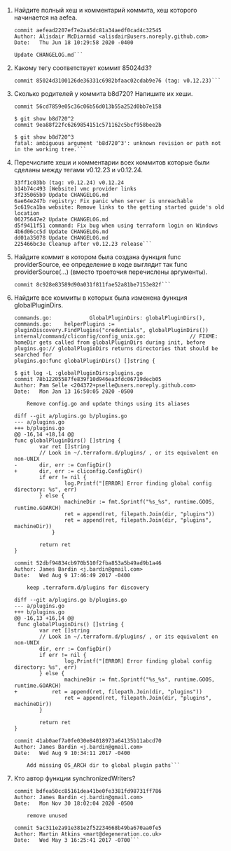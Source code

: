 1. Найдите полный хеш и комментарий коммита, хеш которого начинается на aefea.

    ```$ git show aefea
    commit aefead2207ef7e2aa5dc81a34aedf0cad4c32545
    Author: Alisdair McDiarmid <alisdair@users.noreply.github.com>
    Date:   Thu Jun 18 10:29:58 2020 -0400

    Update CHANGELOG.md```

2. Какому тегу соответствует коммит 85024d3?

    ```$ git show 85024d3
    commit 85024d3100126de36331c6982bfaac02cdab9e76 (tag: v0.12.23)```

3. Сколько родителей у коммита b8d720? Напишите их хеши.

    ```$ git show b8d720^
    commit 56cd7859e05c36c06b56d013b55a252d0bb7e158

    $ git show b8d720^2
    commit 9ea88f22fc6269854151c571162c5bcf958bee2b

    $ git show b8d720^3
    fatal: ambiguous argument 'b8d720^3': unknown revision or path not in the working tree.```

4. Перечислите хеши и комментарии всех коммитов которые были сделаны между тегами v0.12.23 и v0.12.24.

    ```$ git log v0.12.23..v0.12.24 --oneline
    33ff1c03bb (tag: v0.12.24) v0.12.24
    b14b74c493 [Website] vmc provider links
    3f235065b9 Update CHANGELOG.md
    6ae64e247b registry: Fix panic when server is unreachable
    5c619ca1ba website: Remove links to the getting started guide's old location
    06275647e2 Update CHANGELOG.md
    d5f9411f51 command: Fix bug when using terraform login on Windows
    4b6d06cc5d Update CHANGELOG.md
    dd01a35078 Update CHANGELOG.md
    225466bc3e Cleanup after v0.12.23 release```

5. Найдите коммит в котором была создана функция func providerSource, ее определение в коде выглядит так func providerSource(...) (вместо троеточия перечислены аргументы).

    ```$ git log -S'func providerSource('
    commit 8c928e83589d90a031f811fae52a81be7153e82f```

6. Найдите все коммиты в которых была изменена функция globalPluginDirs.

    ```$ git grep globalPluginDirs
    commands.go:            GlobalPluginDirs: globalPluginDirs(),
    commands.go:    helperPlugins := pluginDiscovery.FindPlugins("credentials", globalPluginDirs())
    internal/command/cliconfig/config_unix.go:              // FIXME: homeDir gets called from globalPluginDirs during init, before
    plugins.go:// globalPluginDirs returns directories that should be searched for
    plugins.go:func globalPluginDirs() []string {

    $ git log -L :globalPluginDirs:plugins.go
    commit 78b12205587fe839f10d946ea3fdc06719decb05
    Author: Pam Selle <204372+pselle@users.noreply.github.com>
    Date:   Mon Jan 13 16:50:05 2020 -0500

        Remove config.go and update things using its aliases

    diff --git a/plugins.go b/plugins.go
    --- a/plugins.go
    +++ b/plugins.go
    @@ -16,14 +18,14 @@
    func globalPluginDirs() []string {
            var ret []string
            // Look in ~/.terraform.d/plugins/ , or its equivalent on non-UNIX
    -       dir, err := ConfigDir()
    +       dir, err := cliconfig.ConfigDir()
            if err != nil {
                    log.Printf("[ERROR] Error finding global config directory: %s", err)
            } else {
                    machineDir := fmt.Sprintf("%s_%s", runtime.GOOS, runtime.GOARCH)
                    ret = append(ret, filepath.Join(dir, "plugins"))
                    ret = append(ret, filepath.Join(dir, "plugins", machineDir))
                }

            return ret
    }

    commit 52dbf94834cb970b510f2fba853a5b49ad9b1a46
    Author: James Bardin <j.bardin@gmail.com>
    Date:   Wed Aug 9 17:46:49 2017 -0400

        keep .terraform.d/plugins for discovery

    diff --git a/plugins.go b/plugins.go
    --- a/plugins.go
    +++ b/plugins.go
    @@ -16,13 +16,14 @@
     func globalPluginDirs() []string {
            var ret []string
            // Look in ~/.terraform.d/plugins/ , or its equivalent on non-UNIX
            dir, err := ConfigDir()
            if err != nil {
                    log.Printf("[ERROR] Error finding global config directory: %s", err)
            } else {
                    machineDir := fmt.Sprintf("%s_%s", runtime.GOOS, runtime.GOARCH)
    +           ret = append(ret, filepath.Join(dir, "plugins"))
                    ret = append(ret, filepath.Join(dir, "plugins", machineDir))
            }

            return ret
    }

    commit 41ab0aef7a0fe030e84018973a64135b11abcd70
    Author: James Bardin <j.bardin@gmail.com>
    Date:   Wed Aug 9 10:34:11 2017 -0400

        Add missing OS_ARCH dir to global plugin paths```

7. Кто автор функции synchronizedWriters?

    ```$ git log -S'func synchronizedWriters'
    commit bdfea50cc85161dea41be0fe3381fd98731ff786
    Author: James Bardin <j.bardin@gmail.com>
    Date:   Mon Nov 30 18:02:04 2020 -0500

        remove unused

    commit 5ac311e2a91e381e2f52234668b49ba670aa0fe5
    Author: Martin Atkins <mart@degeneration.co.uk>
    Date:   Wed May 3 16:25:41 2017 -0700```
